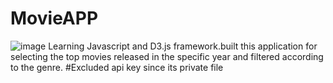 # MovieAPP

![image](https://user-images.githubusercontent.com/68219125/138273879-0e03a577-9b63-40ec-9754-1fc39a227aae.png)
Learning Javascript and D3.js framework.built this application for selecting the top movies released in the specific year and filtered according to the genre.
#Excluded api key since its private file
